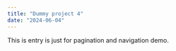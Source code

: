 ```yaml
---
title: "Dummy project 4"
date: "2024-06-04"
---
```


This is entry is just for pagination and navigation demo.